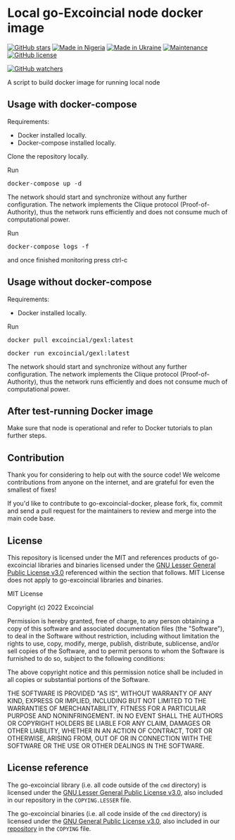 # Local go-Excoincial node docker image
[![GitHub stars](https://img.shields.io/github/stars/excoincial-blockchain/go-excoincial-docker.svg?label=&#9733;%20Stars&maxAge=2592000)](https://GitHub.com/excoincial-blockchain/go-excoincial-docker/stargazers)
[![Made in Nigeria](https://img.shields.io/badge/made%20in-nigeria-008751.svg?labelColor=ddd&style=flat-square)](https://github.com/acekyd/made-in-nigeria)
[![Made in Ukraine](https://img.shields.io/badge/made_in-ukraine-ffd700.svg?labelColor=0057b7)](https://github.com/chernivtsijs/made-in-ukraine)
[![Maintenance](https://img.shields.io/badge/Maintained%3F-yes-green.svg)](https://GitHub.com/Naereen/StrapDown.js/graphs/commit-activity)
[![GitHub license](https://badgen.net/github/license/excoincial-blockchain/go-excoincial-docker)](https://github.com/excoincial-blockchain/go-excoincial-docker/blob/master/LICENSE)

[![GitHub watchers](https://img.shields.io/github/watchers/excoincial-blockchain/go-excoincial-docker.svg?style=social&label=Watch&maxAge=2592000)](https://GitHub.com/excoincial-blockchain/go-excoincial-docker/watchers/)

A script to build docker image for running local node

## Usage with docker-compose

Requirements:
- Docker installed locally.
- Docker-compose installed locally.

Clone the repository locally.

Run
<pre>
docker-compose up -d
</pre>

The network should start and synchronize without any further configuration.
The network implements the Clique protocol (Proof-of-Authority), thus the network runs efficiently and does not consume much of computational power.

Run
<pre>
docker-compose logs -f
</pre>
and once finished monitoring press ctrl-c

## Usage without docker-compose

Requirements:
- Docker installed locally.

Run
<pre>
docker pull excoincial/gexl:latest
</pre>

<pre>
docker run excoincial/gexl:latest
</pre>

The network should start and synchronize without any further configuration.
The network implements the Clique protocol (Proof-of-Authority), thus the network runs efficiently and does not consume much of computational power.

## After test-running Docker image

Make sure that node is operational and refer to Docker tutorials to plan further steps.

## Contribution

Thank you for considering to help out with the source code! We welcome contributions
from anyone on the internet, and are grateful for even the smallest of fixes!

If you'd like to contribute to go-excoincial-docker, please fork, fix, commit and send a pull request
for the maintainers to review and merge into the main code base.

## License

This repository is licensed under the MIT and references products of go-excoincial libraries and binaries licensed under the
[GNU Lesser General Public License v3.0](https://www.gnu.org/licenses/lgpl-3.0.en.html) referenced within the section that follows.
MIT License does not apply to go-excoincial libraries and binaries.

MIT License

Copyright (c) 2022 Excoincial

Permission is hereby granted, free of charge, to any person obtaining a copy
of this software and associated documentation files (the "Software"), to deal
in the Software without restriction, including without limitation the rights
to use, copy, modify, merge, publish, distribute, sublicense, and/or sell
copies of the Software, and to permit persons to whom the Software is
furnished to do so, subject to the following conditions:

The above copyright notice and this permission notice shall be included in all
copies or substantial portions of the Software.

THE SOFTWARE IS PROVIDED "AS IS", WITHOUT WARRANTY OF ANY KIND, EXPRESS OR
IMPLIED, INCLUDING BUT NOT LIMITED TO THE WARRANTIES OF MERCHANTABILITY,
FITNESS FOR A PARTICULAR PURPOSE AND NONINFRINGEMENT. IN NO EVENT SHALL THE
AUTHORS OR COPYRIGHT HOLDERS BE LIABLE FOR ANY CLAIM, DAMAGES OR OTHER
LIABILITY, WHETHER IN AN ACTION OF CONTRACT, TORT OR OTHERWISE, ARISING FROM,
OUT OF OR IN CONNECTION WITH THE SOFTWARE OR THE USE OR OTHER DEALINGS IN THE
SOFTWARE.

## License reference

The go-excoincial library (i.e. all code outside of the `cmd` directory) is licensed under the
[GNU Lesser General Public License v3.0](https://www.gnu.org/licenses/lgpl-3.0.en.html),
also included in our repository in the `COPYING.LESSER` file.

The go-excoincial binaries (i.e. all code inside of the `cmd` directory) is licensed under the
[GNU General Public License v3.0](https://www.gnu.org/licenses/gpl-3.0.en.html), also
included in our [repository](https://github.com/excoincial-blockchain/go-excoincial) in the `COPYING` file.
